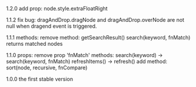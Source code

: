 1.2.0
    add prop: node.style.extraFloatRight

1.1.2
    fix bug: dragAndDrop.dragNode and dragAndDrop.overNode are not null when dragend event is triggered.

1.1.1
    methods:
        remove method: getSearchResult()
        search(keyword, fnMatch) returns matched nodes

1.1.0
    props: remove prop 'fnMatch'
    methods: 
        search(keyword) -> search(keyword, fnMatch)
        refreshItems() -> refresh()
        add method: sort(node, recursive, fnCompare)

1.0.0  the first stable version